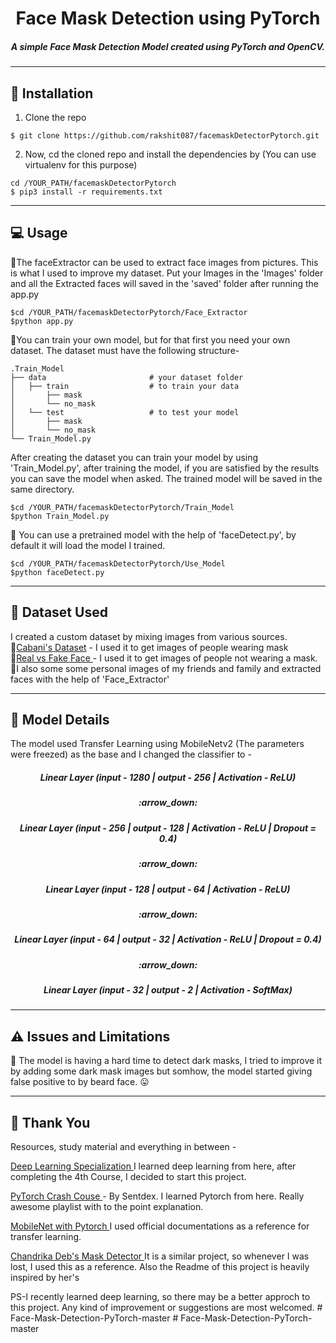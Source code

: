 <h1 align="center">Face Mask Detection using PyTorch</h1>

<h5 align="center">
  A simple Face Mask Detection Model created using PyTorch and OpenCV. 
</h5>

<hr>

## :page_with_curl: Installation

1. Clone the repo
```
$ git clone https://github.com/rakshit087/facemaskDetectorPytorch.git
```
2. Now, cd the cloned repo and install the dependencies by (You can use virtualenv for this purpose)
```
cd /YOUR_PATH/facemaskDetectorPytorch
$ pip3 install -r requirements.txt
```
<hr>

## :computer: Usage

:small_blue_diamond:The faceExtractor can be used to extract face images from pictures. This is what I used to improve my dataset. 
Put your Images in the 'Images' folder and all the Extracted faces will saved in the 'saved' folder after running the app.py

```
$cd /YOUR_PATH/facemaskDetectorPytorch/Face_Extractor 
$python app.py
```
:small_blue_diamond:You can train your own model, but for that first you need your own dataset. The dataset must have the following structure-

```
.Train_Model
├── data                       # your dataset folder
│   ├── train                  # to train your data
│       ├── mask
│       └── no_mask
│   └── test                   # to test your model
│       ├── mask
│       └── no_mask
└── Train_Model.py 
```

After creating the dataset you can train your model by using 'Train_Model.py', after training the model, if you are satisfied by the results you can save the model when asked. The trained model will be saved in the same directory.

```
$cd /YOUR_PATH/facemaskDetectorPytorch/Train_Model 
$python Train_Model.py
```
:small_blue_diamond: You can use a pretrained model with the help of 'faceDetect.py', by default it will load the model I trained. 
```
$cd /YOUR_PATH/facemaskDetectorPytorch/Use_Model 
$python faceDetect.py
```
<hr>

## :file_folder: Dataset Used

I created a custom dataset by mixing images from various sources.
<br>
:small_blue_diamond:<a href = "https://github.com/cabani/MaskedFace-Net">Cabani's Dataset</a> - I used it to get images of people wearing mask<br>
:small_blue_diamond:<a href = "https://www.kaggle.com/ciplab/real-and-fake-face-detection">Real vs Fake Face </a> - I used it to get images of people not wearing a mask.<br>
:small_blue_diamond:I also some some personal images of my friends and family and extracted faces with the help of 'Face_Extractor'

<hr>

## :brain: Model Details

The model used Transfer Learning using MobileNetv2 (The parameters were freezed) as the base and I changed the classifier to - 


<h5 align="center">Linear Layer (input - 1280 | output - 256 | Activation - ReLU)</h5>
<h5 align="center">:arrow_down:</h5>
<h5 align="center">Linear Layer (input - 256 | output - 128 | Activation - ReLU | Dropout = 0.4)</h5>
<h5 align="center">:arrow_down:</h5>
<h5 align="center">Linear Layer (input - 128 | output - 64 | Activation - ReLU)</h5>
<h5 align="center">:arrow_down:</h5>
<h5 align="center">Linear Layer (input - 64 | output - 32 | Activation - ReLU | Dropout = 0.4)</h5>
<h5 align="center">:arrow_down:</h5>
<h5 align="center">Linear Layer (input - 32 | output - 2 | Activation - SoftMax)</h5>
    
<hr>    

## :warning: Issues and Limitations

:small_blue_diamond: The model is having a hard time to detect dark masks, I tried to improve it by adding some dark mask images but somhow, the model started giving false positive to by beard face. :stuck_out_tongue:

<hr>

## :purple_heart: Thank You

Resources, study material and everything in between -

<a href="https://www.coursera.org/specializations/deep-learning"> Deep Learning Specialization </a> I learned deep learning from here, after completing the 4th Course, I decided to start this project.<br>

<a href="https://www.youtube.com/playlist?list=PLQVvvaa0QuDdeMyHEYc0gxFpYwHY2Qfdh"> PyTorch Crash Couse </a> - By Sentdex. I learned Pytorch from here. Really awesome playlist with to the point explanation. <br>

<a href = "https://pytorch.org/hub/pytorch_vision_mobilenet_v2/"> MobileNet with Pytorch </a> I used official documentations as a reference for transfer learning. <br>

<a href = "https://github.com/chandrikadeb7/Face-Mask-Detection"> Chandrika Deb's Mask Detector </a> It is a similar project, so whenever I was lost, I used this as a reference. Also the Readme of this project is heavily inspired by her's<br>

PS-I recently learned deep learning, so there may be a better approch to this project. Any kind of improvement or suggestions are most welcomed.
#   F a c e - M a s k - D e t e c t i o n - P y T o r c h - m a s t e r  
 #   F a c e - M a s k - D e t e c t i o n - P y T o r c h - m a s t e r  
 